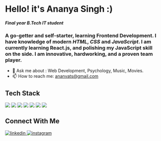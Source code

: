 # Hello! it's Ananya Singh :) 
#### *Final year B.Tech IT student*
### A go-getter and self-starter, learning Frontend Development. I have knowledge of modern *HTML*, *CSS* and *JavaScript*. I am currently learning React.js, and polishing my JavaScript skill on the side. I am innovative, hardworking, and a proven team player.

- 💬 Ask me about : Web Development, Psychology, Music, Movies.
- 📫 How to reach me: ananvats@gmail.com

## Tech Stack
<p align="left"> <img src="https://img.shields.io/badge/HTML-239120?style=for-the-badge&logo=html5&logoColor=white"/> <img src="https://img.shields.io/badge/CSS-239120?&style=for-the-badge&logo=css3&logoColor=white"/> <img src="https://img.shields.io/badge/JavaScript-F7DF1E?style=for-the-badge&logo=javascript&logoColor=black"/> <img src="https://img.shields.io/badge/React-20232A?style=for-the-badge&logo=react&logoColor=61DAFB"/> <img src="https://img.shields.io/badge/Bootstrap-563D7C?style=for-the-badge&logo=bootstrap&logoColor=white"/> <img src="https://img.shields.io/badge/Java-3776AB?style=for-the-badge&logo=Java&logoColor=white"/> <img src="https://img.shields.io/badge/Netlify-00C7B7?style=for-the-badge&logo=netlify&logoColor=white"/>
</p>

## Connect With Me
<a href="https://www.linkedin.com/in/ananyasingghh/" target="_blank">
<img src=https://img.shields.io/badge/linkedin-%231E77B5.svg?&style=for-the-badge&logo=linkedin&logoColor=white alt=linkedin style="margin-bottom: 5px;" />
</a>
<a href="https://www.instagram.com/ananyaasingghh/" target="_blank">
<img src=https://img.shields.io/badge/instagram-%23000000.svg?&style=for-the-badge&logo=instagram&logoColor=white alt=instagram style="margin-bottom: 5px;" />
</a>

